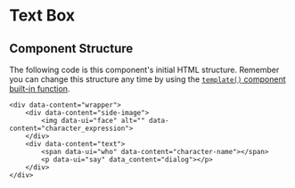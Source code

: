# Text Box

## Component Structure

The following code is this component's initial HTML structure. Remember you can change this structure any time by using the [`template()` component built-in function](../advanced-monogatari-development/components/built-in-functions.md#get-or-modify-the-html-structure).

```markup
<div data-content="wrapper">
	<div data-content="side-image">
		<img data-ui="face" alt="" data-content="character_expression">
	</div>
	<div data-content="text">
		<span data-ui="who" data-content="character-name"></span>
		<p data-ui="say" data_content="dialog"></p>
	</div>
</div>
```



